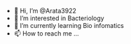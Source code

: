 - 👋 Hi, I’m @Arata3922
- 👀 I’m interested in Bacteriology
- 🌱 I’m currently learning Bio infomatics
- 📫 How to reach me ...

<!---
Arata3922/Arata3922 is a ✨ special ✨ repository because its `README.md` (this file) appears on your GitHub profile.
You can click the Preview link to take a look at your changes.
--->
